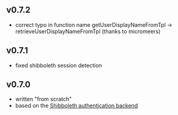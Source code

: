 ## v0.7.2

* correct typo in function name getUserDisplayNameFromTpl -> retrieveUserDisplayNameFromTpl (thanks to micromeers)


## v0.7.1

* fixed shibboleth session detection


## v0.7.0

* written "from scratch"
* based on the [Shibboleth authentication backend](https://github.com/ivan-novakov/dokushib)


